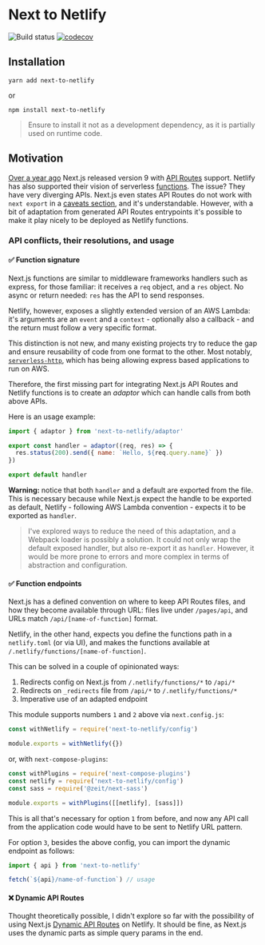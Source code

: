 # Next to Netlify

![Build status](https://travis-ci.org/lucasconstantino/next-to-netlify.svg?branch=master)
[![codecov](https://codecov.io/gh/lucasconstantino/next-to-netlify/branch/master/graph/badge.svg)](https://codecov.io/gh/lucasconstantino/next-to-netlify)

## Installation

```
yarn add next-to-netlify
```

or

```
npm install next-to-netlify
```

> Ensure to install it not as a development dependency, as it is partially used on runtime code.

## Motivation

[Over a year ago](https://nextjs.org/blog/next-9#api-routes) Next.js released version 9 with [API Routes](https://nextjs.org/docs/api-routes/introduction) support. Netlify has also supported their vision of serverless [functions](https://www.netlify.com/products/functions/). The issue? They have very diverging APIs. Next.js even states API Routes do not work with `next export` in a [caveats section](https://nextjs.org/docs/api-routes/introduction#caveats), and it's understandable. However, with a bit of adaptation from generated API Routes entrypoints it's possible to make it play nicely to be deployed as Netlify functions.

### API conflicts, their resolutions, and usage

#### ✅ Function signature

Next.js functions are similar to middleware frameworks handlers such as express, for those familiar: it receives a `req` object, and a `res` object. No async or return needed: `res` has the API to send responses.

Netlify, however, exposes a slightly extended version of an AWS Lambda: it's arguments are an `event` and a `context` - optionally also a callback - and the return must follow a very specific format.

This distinction is not new, and many existing projects try to reduce the gap and ensure reusability of code from one format to the other. Most notably, [`serverless-http`](https://github.com/dougmoscrop/serverless-http), which has being allowing express based applications to run on AWS.

Therefore, the first missing part for integrating Next.js API Routes and Netlify functions is to create an _adaptor_ which can handle calls from both above APIs.

Here is an usage example:

```js
import { adaptor } from 'next-to-netlify/adaptor'

export const handler = adaptor((req, res) => {
  res.status(200).send({ name: `Hello, ${req.query.name}` })
})

export default handler
```

**Warning:** notice that both `handler` and a default are exported from the file. This is necessary because while Next.js expect the handle to be exported as default, Netlify - following AWS Lambda convention - expects it to be exported as `handler`.

> I've explored ways to reduce the need of this adaptation, and a Webpack loader is possibly a solution. It could not only wrap the default exposed handler, but also re-export it as `handler`. However, it would be more prone to errors and more complex in terms of abstraction and configuration.

#### ✅ Function endpoints

Next.js has a defined convention on where to keep API Routes files, and how they become available through URL: files live under `/pages/api`, and URLs match `/api/[name-of-function]` format.

Netlify, in the other hand, expects you define the functions path in a `netlify.toml` (or via UI), and makes the functions available at `/.netlify/functions/[name-of-function]`.

This can be solved in a couple of opinionated ways:

1. Redirects config on Next.js from `/.netlify/functions/*` to `/api/*`
2. Redirects on `_redirects` file from `/api/*` to `/.netlify/functions/*`
3. Imperative use of an adapted endpoint

This module supports numbers `1` and `2` above via `next.config.js`:

```js
const withNetlify = require('next-to-netlify/config')

module.exports = withNetlify({})
```

or, with `next-compose-plugins`:

```js
const withPlugins = require('next-compose-plugins')
const netlify = require('next-to-netlify/config')
const sass = require('@zeit/next-sass')

module.exports = withPlugins([[netlify], [sass]])
```

This is all that's necessary for option `1` from before, and now any API call from the application code would have to be sent to Netlify URL pattern.

For option `3`, besides the above config, you can import the dynamic endpoint as follows:

```js
import { api } from 'next-to-netlify'

fetch(`${api}/name-of-function`) // usage
```

#### ❌ Dynamic API Routes

Thought theoretically possible, I didn't explore so far with the possibility of using Next.js [Dynamic API Routes](https://nextjs.org/docs/api-routes/dynamic-api-routes) on Netlify. It should be fine, as Next.js uses the dynamic parts as simple query params in the end.
